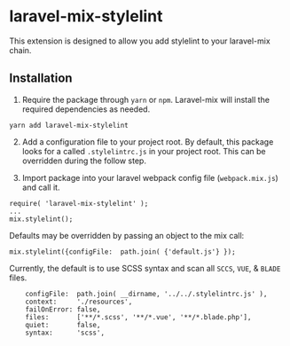 # laravel-mix-stylelint

This extension is designed to allow you add stylelint to your laravel-mix chain.

## Installation
1. Require the package through ```yarn``` or ```npm```.
Laravel-mix will install the required dependencies as needed.
```
yarn add laravel-mix-stylelint
```


2. Add a configuration file to your project root. By default, this package looks for a called ```.stylelintrc.js``` in your project root. This can be overridden during the follow step.


3. Import package into your laravel webpack config file (```webpack.mix.js```) and call it.
```
require( 'laravel-mix-stylelint' );
...
mix.stylelint();
```

Defaults may be overridden by passing an object to the mix call:
```
mix.stylelint({configFile:  path.join( {'default.js'} });
```

Currently, the default is to use SCSS syntax and scan all ```SCCS```, ```VUE```, & ```BLADE``` files.
```
    configFile:  path.join( __dirname, '../../.stylelintrc.js' ),
    context:     './resources',
    failOnError: false,
    files:       ['**/*.scss', '**/*.vue', '**/*.blade.php'],
    quiet:       false,
    syntax:      'scss',
```
